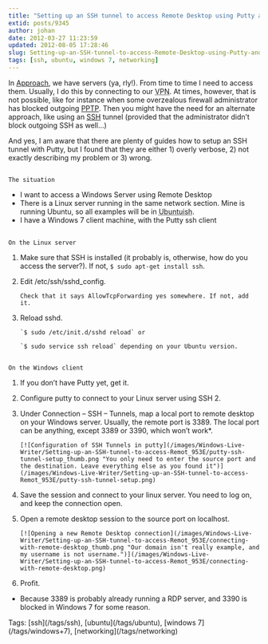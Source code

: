 ```yaml
---
title: "Setting up an SSH tunnel to access Remote Desktop using Putty and SSHD on Linux"
extid: posts/9345
author: johan
date: 2012-03-27 11:23:59
updated: 2012-08-05 17:28:46
slug: Setting-up-an-SSH-tunnel-to-access-Remote-Desktop-using-Putty-and-SSHD-on-Linux
tags: [ssh, ubuntu, windows 7, networking]
---
```


 In [Approach](http://approach.se), we have servers (ya, rly!). From time to time I need to access them. Usually, I do this by connecting to our <abbr title="Virtual Private Network">VPN</abbr>. At times, however, that is not possible, like for instance when some overzealous firewall administrator has blocked outgoing [PPTP](http://en.wikipedia.org/wiki/PPTP "Point-to-Point Tunneling Protocol"). Then you might have the need for an alternate approach, like using an [SSH](http://en.wikipedia.org/wiki/Secure_Shell "Secure Shell") tunnel (provided that the administrator didn’t block outgoing SSH as well…)

 And yes, I am aware that there are plenty of guides how to setup an SSH tunnel with Putty, but I found that they are either 1) overly verbose, 2) not exactly describing my problem or 3) wrong.

## 
	The situation

*   I want to access a Windows Server using Remote Desktop
*   There is a Linux server running in the same network section. Mine is running Ubuntu, so all examples will be in <abbr title="A word I made up">Ubuntuish</abbr>.
*   I have a Windows 7 client machine, with the Putty ssh client

## 
	On the Linux server

1.  Make sure that SSH is installed (it probably is, otherwise, how do you access the server?). If not, `$ sudo apt-get install ssh`.
2.  Edit /etc/ssh/sshd_config.  

		Check that it says AllowTcpForwarding yes somewhere. If not, add it.
3.  Reload sshd.  

		`$ sudo /etc/init.d/sshd reload` or  

		`$ sudo service ssh reload` depending on your Ubuntu version.

## 
	On the Windows client

1.  If you don’t have Putty yet, get it.
2.  Configure putty to connect to your Linux server using SSH 2.
3.  Under Connection – SSH – Tunnels, map a local port to remote desktop on your Windows server. Usually, the remote port is 3389. The local port can be anything, except 3389 or 3390, which won’t work*.  

		[![Configuration of SSH Tunnels in putty](/images/Windows-Live-Writer/Setting-up-an-SSH-tunnel-to-access-Remot_953E/putty-ssh-tunnel-setup_thumb.png "You only need to enter the source port and the destination. Leave everything else as you found it")](/images/Windows-Live-Writer/Setting-up-an-SSH-tunnel-to-access-Remot_953E/putty-ssh-tunnel-setup.png)
4.  Save the session and connect to your linux server. You need to log on, and keep the connection open.
5.  Open a remote desktop session to the source port on localhost.  

		[![Opening a new Remote Desktop connection](/images/Windows-Live-Writer/Setting-up-an-SSH-tunnel-to-access-Remot_953E/connecting-with-remote-desktop_thumb.png "Our domain isn't really example, and my username is not username.")](/images/Windows-Live-Writer/Setting-up-an-SSH-tunnel-to-access-Remot_953E/connecting-with-remote-desktop.png)
6.  Profit.

 * Because 3389 is probably already running a RDP server, and 3390 is blocked in Windows 7 for some reason.

<div class="wlWriterEditableSmartContent" id="scid:0767317B-992E-4b12-91E0-4F059A8CECA8:b2349a68-494a-4695-be16-b58b07783cf8" style="margin: 0px; padding: 0px; float: none; display: inline;">
	Tags: [ssh](/tags/ssh), [ubuntu](/tags/ubuntu), [windows 7](/tags/windows+7), [networking](/tags/networking)</div>

